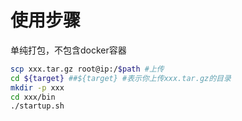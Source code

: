 # 使用步骤

单纯打包，不包含docker容器

```bash
scp xxx.tar.gz root@ip:/$path #上传
cd ${target} ##${target} #表示你上传xxx.tar.gz的目录
mkdir -p xxx
cd xxx/bin
./startup.sh

```
